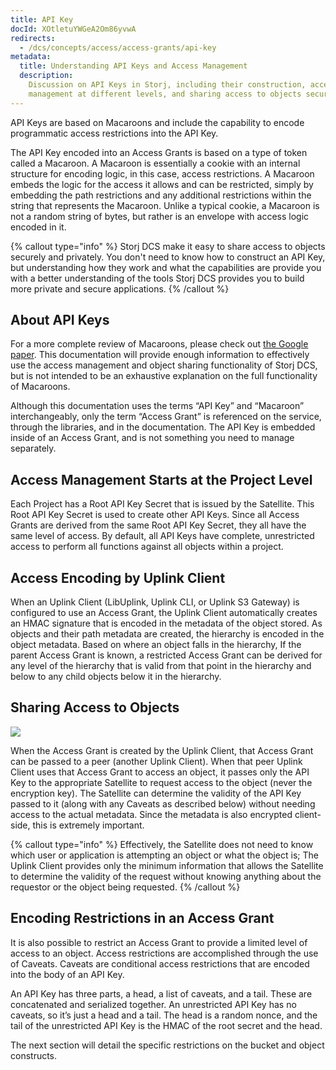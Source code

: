 ```yaml
---
title: API Key
docId: XOtletuYWGeA2Om86yvwA
redirects:
  - /dcs/concepts/access/access-grants/api-key
metadata:
  title: Understanding API Keys and Access Management
  description:
    Discussion on API Keys in Storj, including their construction, access
    management at different levels, and sharing access to objects securely.
---
```


API Keys are based on Macaroons and include the capability to encode programmatic access restrictions into the API Key.

The API Key encoded into an Access Grants is based on a type of token called a Macaroon. A Macaroon is essentially a cookie with an internal structure for encoding logic, in this case, access restrictions. A Macaroon embeds the logic for the access it allows and can be restricted, simply by embedding the path restrictions and any additional restrictions within the string that represents the Macaroon. Unlike a typical cookie, a Macaroon is not a random string of bytes, but rather is an envelope with access logic encoded in it.

{% callout type="info"  %}
Storj DCS make it easy to share access to objects securely and privately. You don't need to know how to construct an API Key, but understanding how they work and what the capabilities are provide you with a better understanding of the tools Storj DCS provides you to build more private and secure applications.
{% /callout %}

## About API Keys

For a more complete review of Macaroons, please check out [the Google paper](https://ai.google/research/pubs/pub41892). This documentation will provide enough information to effectively use the access management and object sharing functionality of Storj DCS, but is not intended to be an exhaustive explanation on the full functionality of Macaroons.

Although this documentation uses the terms “API Key” and “Macaroon” interchangeably, only the term “Access Grant” is referenced on the service, through the libraries, and in the documentation. The API Key is embedded inside of an Access Grant, and is not something you need to manage separately.

## Access Management Starts at the Project Level

Each Project has a Root API Key Secret that is issued by the Satellite. This Root API Key Secret is used to create other API Keys. Since all Access Grants are derived from the same Root API Key Secret, they all have the same level of access. By default, all API Keys have complete, unrestricted access to perform all functions against all objects within a project.

## Access Encoding by Uplink Client

When an Uplink Client (LibUplink, Uplink CLI, or Uplink S3 Gateway) is configured to use an Access Grant, the Uplink Client automatically creates an HMAC signature that is encoded in the metadata of the object stored. As objects and their path metadata are created, the hierarchy is encoded in the object metadata. Based on where an object falls in the hierarchy, If the parent Access Grant is known, a restricted Access Grant can be derived for any level of the hierarchy that is valid from that point in the hierarchy and below to any child objects below it in the hierarchy.

## Sharing Access to Objects

![](https://link.storjshare.io/raw/jua7rls6hkx5556qfcmhrqed2tfa/docs/images/MwdavJ1Uhw29KTR0n6XhZ_image.png)

When the Access Grant is created by the Uplink Client, that Access Grant can be passed to a peer (another Uplink Client). When that peer Uplink Client uses that Access Grant to access an object, it passes only the API Key to the appropriate Satellite to request access to the object (never the encryption key). The Satellite can determine the validity of the API Key passed to it (along with any Caveats as described below) without needing access to the actual metadata. Since the metadata is also encrypted client-side, this is extremely important.&#x20;

{% callout type="info"  %}
Effectively, the Satellite does not need to know which user or application is attempting an object or what the object is; The Uplink Client provides only the minimum information that allows the Satellite to determine the validity of the request without knowing anything about the requestor or the object being requested.&#x20;
{% /callout %}

## Encoding Restrictions in an Access Grant

It is also possible to restrict an Access Grant to provide a limited level of access to an object. Access restrictions are accomplished through the use of Caveats. Caveats are conditional access restrictions that are encoded into the body of an API Key.

An API Key has three parts, a head, a list of caveats, and a tail. These are concatenated and serialized together. An unrestricted API Key has no caveats, so it’s just a head and a tail. The head is a random nonce, and the tail of the unrestricted API Key is the HMAC of the root secret and the head.

The next section will detail the specific restrictions on the bucket and object constructs.
